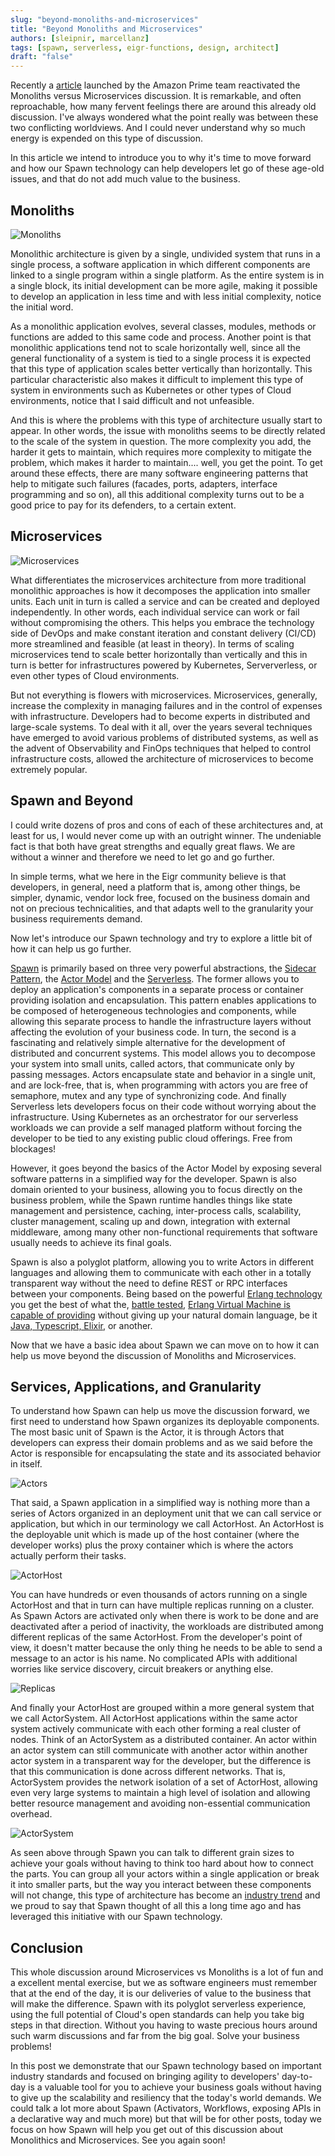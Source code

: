 ```yaml
---
slug: "beyond-monoliths-and-microservices"
title: "Beyond Monoliths and Microservices"
authors: [sleipnir, marcellanz]
tags: [spawn, serverless, eigr-functions, design, architect]
draft: "false"
---
```


Recently a [article](https://www.primevideotech.com/video-streaming/scaling-up-the-prime-video-audio-video-monitoring-service-and-reducing-costs-by-90)
launched by the Amazon Prime team reactivated the Monoliths versus Microservices discussion. It is remarkable, and often reproachable, 
how many fervent feelings there are around this already old discussion.
I've always wondered what the point really was between these two conflicting worldviews. And I could never understand why
so much energy is expended on this type of discussion.

In this article we intend to introduce you to why it's time to move forward and how our Spawn technology can help developers 
let go of these age-old issues, and that do not add much value to the business.

## Monoliths

![Monoliths](/img/monoliths.jpg "Monoliths")

Monolithic architecture is given by a single, undivided system that runs in a single process, a software application in which different components are linked to a single program within a single platform.
As the entire system is in a single block, its initial development can be more agile, making it possible to develop an application in less time and with less initial complexity, notice the initial word.

As a monolithic application evolves, several classes, modules, methods or functions are added to this same code and process.
Another point is that monolithic applications tend not to scale horizontally well, since all the general functionality of a system is tied to a single process it is expected that this type of application scales better vertically than horizontally. This particular characteristic also makes it difficult to implement this type of system in environments such as Kubernetes or other types of Cloud environments, notice that I said difficult and not unfeasible.

And this is where the problems with this type of architecture usually start to appear. In other words, the issue with monoliths seems to be directly related to the scale of the system in question. The more complexity you add, the harder it gets to maintain, which requires more complexity to mitigate the problem, which makes it harder to maintain.... well, you get the point.
To get around these effects, there are many software engineering patterns that help to mitigate such failures (facades, ports, adapters, interface programming and so on), all this additional complexity turns out to be a good price to pay for its defenders, to a certain extent.

## Microservices

![Microservices](/img/microservices.jpg "Microservices")

What differentiates the microservices architecture from more traditional monolithic approaches is how it decomposes the application into smaller units. Each unit in turn is called a service and can be created and deployed independently. In other words, each individual service can work or fail without compromising the others. This helps you embrace the technology side of DevOps and make constant iteration and constant delivery (CI/CD) more streamlined and feasible (at least in theory).
In terms of scaling microservices tend to scale better horizontally than vertically and this in turn is better for infrastructures powered by Kubernetes, Serververless, or even other types of Cloud environments.

But not everything is flowers with microservices. Microservices, generally, increase the complexity in managing failures and in the control of expenses with infrastructure. Developers had to become experts in distributed and large-scale systems.
To deal with it all, over the years several techniques have emerged to avoid various problems of distributed systems, as well as the advent of Observability and FinOps techniques that helped to control infrastructure costs, allowed the architecture of microservices to become extremely popular.

## Spawn and Beyond

I could write dozens of pros and cons of each of these architectures and, at least for us, I would never come up with an outright winner. The undeniable fact is that both have great strengths and equally great flaws. We are without a winner and therefore we need to let go and go further.

In simple terms, what we here in the Eigr community believe is that developers, in general, need a platform that is, among other things, be simpler, dynamic, vendor lock free, focused on the business domain and not on precious technicalities, and that adapts well to the granularity your business requirements demand.

Now let's introduce our Spawn technology and try to explore a little bit of how it can help us go further.

[Spawn](https://github.com/eigr/spawn) is primarily based on three very powerful abstractions, the [Sidecar Pattern](https://thenewstack.io/operators-and-sidecars-are-the-new-model-for-software-delivery/), the [Actor Model](https://www.brianstorti.com/the-actor-model/) and the [Serverless](https://www2.eecs.berkeley.edu/Pubs/TechRpts/2019/EECS-2019-3.pdf). The former allows you to deploy an application's components in a separate process or container providing isolation and encapsulation. This pattern enables applications to be composed of heterogeneous technologies and components, while allowing this separate process to handle the infrastructure layers without affecting the evolution of your business code. In turn, the second is a fascinating and relatively simple alternative for the development of distributed and concurrent systems. This model allows you to decompose your system into small units, called actors, that communicate only by passing messages. Actors encapsulate state and behavior in a single unit, and are lock-free, that is, when programming with actors you are free of semaphore, mutex and any type of synchronizing code. And finally Serverless lets developers focus on their code without worrying about the infrastructure. Using Kubernetes as an orchestrator for our serverless workloads we can provide a self managed platform without forcing the developer to be tied to any existing public cloud offerings. Free from blockages! 

However, it goes beyond the basics of the Actor Model by exposing several software patterns in a simplified way for the developer. Spawn is also domain oriented to your business, allowing you to focus directly on the business problem, while the Spawn runtime handles things like state management and persistence, caching, inter-process calls, scalability, cluster management, scaling up and down, integration with external middleware, among many other non-functional requirements that software usually needs to achieve its final goals. 

Spawn is also a polyglot platform, allowing you to write Actors in different languages and allowing them to communicate with each other in a totally transparent way without the need to define REST or RPC interfaces between your components. Being based on the powerful [Erlang technology](https://www.wired.com/2015/09/whatsapp-serves-900-million-users-50-engineers/) you get the best of what the, [battle tested]((https://elixir-lang.org/blog/2020/10/08/real-time-communication-at-scale-with-elixir-at-discord/)), [Erlang Virtual Machine is capable of providing](https://serokell.io/blog/introduction-to-erlang) without giving up your natural domain language, be it  [Java, Typescript, Elixir](https://github.com/eigr/spawn#sdks), or another.

Now that we have a basic idea about Spawn we can move on to how it can help us move beyond the discussion of Monoliths and Microservices.

## Services, Applications, and Granularity

To understand how Spawn can help us move the discussion forward, we first need to understand how Spawn organizes its deployable components.
The most basic unit of Spawn is the Actor, it is through Actors that developers can express their domain problems and as we said before the Actor is responsible for encapsulating the state and its associated behavior in itself.

![Actors](/img/actors.jpg "Actors")    

That said, a Spawn application in a simplified way is nothing more than a series of Actors organized in an deployment unit that we can call service or application, but which in our terminology we call ActorHost. An ActorHost is the deployable unit which is made up of the host container (where the developer works) plus the proxy container which is where the actors actually perform their tasks.

![ActorHost](/img/actor-host.jpg "Actor Host")

You can have hundreds or even thousands of actors running on a single ActorHost and that in turn can have multiple replicas running on a cluster. As Spawn Actors are activated only when there is work to be done and are deactivated after a period of inactivity, the workloads are distributed among different replicas of the same ActorHost. From the developer's point of view, it doesn't matter because the only thing he needs to be able to send a message to an actor is his name. No complicated APIs with additional worries like service discovery, circuit breakers or anything else.

![Replicas](/img/actor-host-replicas.jpg "Actor Host Distribution")

And finally your ActorHost are grouped within a more general system that we call ActorSystem. All ActorHost applications within the same actor system actively communicate with each other forming a real cluster of nodes. Think of an ActorSystem as a distributed container. An actor within an actor system can still communicate with another actor within another actor system in a transparent way for the developer, but the difference is that this communication is done across different networks. That is, ActorSystem provides the network isolation of a set of ActorHost, allowing even very large systems to maintain a high level of isolation and allowing better resource management and avoiding non-essential communication overhead.

![ActorSystem](/img/actor-systems.jpg "Actor Systems")

As seen above through Spawn you can talk to different grain sizes to achieve your goals without having to think too hard about how to connect the parts. You can group all your actors within a single application or break it into smaller parts, but the way you interact between these components will not change, this type of architecture has become an [industry trend](https://www.infoq.com/news/2023/03/google-weaver-framework/) and we proud to say that Spawn thought of all this a long time ago and has leveraged this initiative with our Spawn technology.

## Conclusion

This whole discussion around Microservices vs Monoliths is a lot of fun and a excellent mental exercise, but we as software engineers must remember
that at the end of the day, it is our deliveries of value to the business that will make the difference. Spawn with its polyglot serverless experience, using the full potential of Cloud's open standards can help you take big steps in that direction. Without you having to waste precious hours around such warm discussions and far from the big goal. Solve your business problems!

In this post we demonstrate that our Spawn technology based on important industry standards and focused on bringing agility to developers' day-to-day is a valuable tool for you to achieve your business goals without having to give up the scalability and resiliency that the today's world demands. We could talk a lot more about Spawn (Activators, Workflows, exposing APIs in a declarative way and much more) but that will be for other posts, today we focus on how Spawn will help you get out of this discussion about Monolithics and Microservices. See you again soon!